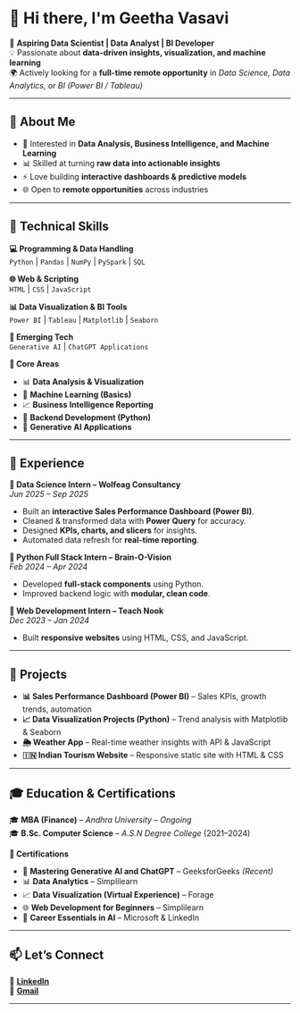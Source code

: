 # 👋 Hi there, I'm **Geetha Vasavi**  

🚀 **Aspiring Data Scientist | Data Analyst | BI Developer**  
💡 Passionate about **data-driven insights, visualization, and machine learning**  
🌍 Actively looking for a **full-time remote opportunity** in *Data Science, Data Analytics, or BI (Power BI / Tableau)*  

---

## 🧠 About Me  

- 🎯 Interested in **Data Analysis, Business Intelligence, and Machine Learning**  
- 📊 Skilled at turning **raw data into actionable insights**  
- ⚡ Love building **interactive dashboards & predictive models**  
- 🌐 Open to **remote opportunities** across industries  

---

## 🔧 Technical Skills  

**💻 Programming & Data Handling**  
`Python` | `Pandas` | `NumPy` | `PySpark` | `SQL`  

**🌐 Web & Scripting**  
`HTML` | `CSS` | `JavaScript`  

**📊 Data Visualization & BI Tools**  
`Power BI` | `Tableau` | `Matplotlib` | `Seaborn`  

**🤖 Emerging Tech**  
`Generative AI` | `ChatGPT Applications`  

**📌 Core Areas**  
- 📊 **Data Analysis & Visualization**  
- 🤖 **Machine Learning (Basics)**  
- 📈 **Business Intelligence Reporting**  
- 🔹 **Backend Development (Python)**  
- 🧩 **Generative AI Applications**  

---

## 💼 Experience  

**🔹 Data Science Intern – Wolfeag Consultancy**  
*Jun 2025 – Sep 2025*  
- Built an **interactive Sales Performance Dashboard (Power BI)**.  
- Cleaned & transformed data with **Power Query** for accuracy.  
- Designed **KPIs, charts, and slicers** for insights.  
- Automated data refresh for **real-time reporting**.  

**🔹 Python Full Stack Intern – Brain-O-Vision**  
*Feb 2024 – Apr 2024*  
- Developed **full-stack components** using Python.  
- Improved backend logic with **modular, clean code**.  

**🔹 Web Development Intern – Teach Nook**  
*Dec 2023 – Jan 2024*  
- Built **responsive websites** using HTML, CSS, and JavaScript.  

---

## 🌟 Projects  

- **📊 Sales Performance Dashboard (Power BI)** – Sales KPIs, growth trends, automation  
- **📈 Data Visualization Projects (Python)** – Trend analysis with Matplotlib & Seaborn  
- **🌦️ Weather App** – Real-time weather insights with API & JavaScript  
- **🇮🇳 Indian Tourism Website** – Responsive static site with HTML & CSS  

---

## 🎓 Education & Certifications  

🎓 **MBA (Finance)** – *Andhra University* – *Ongoing*  
🎓 **B.Sc. Computer Science** – *A.S.N Degree College* (2021–2024)  

**📜 Certifications**  
- 🤖 **Mastering Generative AI and ChatGPT** – GeeksforGeeks *(Recent)*  
- 📊 **Data Analytics** – Simplilearn  
- 📈 **Data Visualization (Virtual Experience)** – Forage  
- 🌐 **Web Development for Beginners** – Simplilearn  
- 🤖 **Career Essentials in AI** – Microsoft & LinkedIn  

---

## 📫 Let’s Connect  

🔗 [**LinkedIn**](https://www.linkedin.com/in/geetha-vasavi-496a12255?utm_source=share&utm_campaign=share_via&utm_content=profile&utm_medium=android_app)  
📧 [**Gmail**](nalam.geethavasavi@gmail.com)  

---


